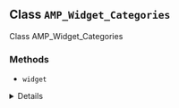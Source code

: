 ## Class `AMP_Widget_Categories`

Class AMP_Widget_Categories

### Methods
* `widget`

<details>

```php
public widget( $args, $instance )
```

Echoes the markup of the widget.

Mainly copied from WP_Widget_Categories::widget() There&#039;s now an id for the &lt;form&gt;. And the dropdown is now filtered with &#039;wp_dropdown_cats.&#039; This enables adding an &#039;on&#039; attribute, with the id of the form. So changing the dropdown value will redirect to the category page, with valid AMP.


</details>
